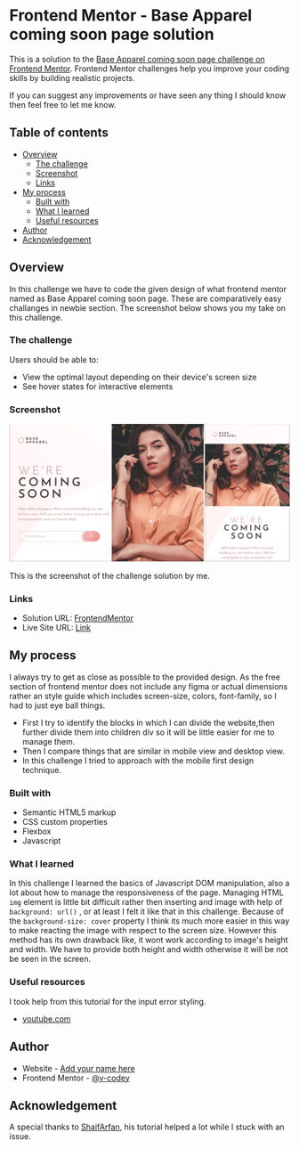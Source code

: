 # Frontend Mentor - Base Apparel coming soon page solution

This is a solution to the [Base Apparel coming soon page challenge on Frontend Mentor](https://www.frontendmentor.io/challenges/base-apparel-coming-soon-page-5d46b47f8db8a7063f9331a0). Frontend Mentor challenges help you improve your coding skills by building realistic projects. 

If you can suggest any improvements or have seen any thing I should know then feel free to let me know.

## Table of contents

- [Overview](#overview)
  - [The challenge](#the-challenge)
  - [Screenshot](#screenshot)
  - [Links](#links)
- [My process](#my-process)
  - [Built with](#built-with)
  - [What I learned](#what-i-learned)
  - [Useful resources](#useful-resources)
- [Author](#author)
- [Acknowledgement](#acknowledgement)



## Overview
  In this challenge we have to code the given design of what frontend mentor named as Base Apparel coming soon page. These are comparatively easy challanges in newbie section. The screenshot below shows you my take on this challenge.

### The challenge

Users should be able to:

- View the optimal layout depending on their device's screen size
- See hover states for interactive elements

### Screenshot

![](/design/screenshot.jpg)

This is the screenshot of the challenge solution by me.
### Links

- Solution URL: [FrontendMentor](https://www.frontendmentor.io/solutions/responsive-page-using-vanilla-css-and-js-lZh9AVpYf)
- Live Site URL: [Link](https://v-codey.github.io/FEM-Base-Apparel-page/)

## My process

I always try to get as close as possible to the provided design. As the free section of frontend mentor does not include any figma or actual dimensions rather an style guide which includes screen-size, colors, font-family,  so I had to just eye ball things.

- First I try to identify the blocks in which I can divide the website,then further divide them into children div so it will be little easier for me to manage them.
- Then I compare things that are similar in mobile view and desktop view.
- In this challenge I tried to approach with the mobile first design technique.
    

### Built with

- Semantic HTML5 markup
- CSS custom properties
- Flexbox
- Javascript

### What I learned
  In this challenge I learned the basics of Javascript DOM manipulation, also a lot about how to manage the responsiveness of the page.
  Managing HTML `img` element is little bit difficult rather then inserting and image with help of `background: url()` , or at least I felt it like that in this challenge. Because of the `background-size: cover` property I think its much more easier in this way to make reacting the image with respect to the screen size.
  However this method has its own drawback like, it wont work according to image's height and width. We have to provide both height and width otherwise it will be not be seen in the screen.

### Useful resources

I took help from this tutorial for the input error styling.
- [youtube.com](https://www.youtube.com/watch?v=z351aUaYZm0&t=164s) 




## Author

- Website - [Add your name here](https://www.your-site.com)
- Frontend Mentor - [@v-codey](https://www.frontendmentor.io/profile/v-codey)

## Acknowledgement

A special thanks to [ShaifArfan](https://github.com/ShaifArfan), his tutorial helped a lot while I stuck with an issue.

